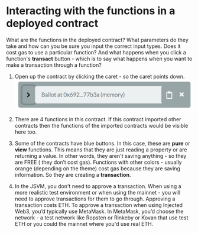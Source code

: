# Interacting with the functions in a deployed contract

What are the functions in the deployed contract? What parameters do they take and how can you be sure you input the correct input types.  Does it cost gas to use a particular function?  And what happens when you click a function's **transact** button - which is to say what happens when you want to make a transaction through a function?

1. Open up the contract by clicking the caret - so the caret points down.
![deploy contract](https://github.com/ethereum/remix-workshops/blob/master/basics/3_interacting/images/caret-deployed.png "deployed contract")

2. There are 4 functions in this contract.  If this contract imported other contracts then the functions of the imported contracts would be visible here too.

3. Some of the contracts have blue buttons.  In this case, these are **pure** or **view** functions.  This means that they are just reading a property or are returning a value.  In other words, they aren't saving anything - so they are FREE ( they don’t cost gas).  Functions with other colors - usually orange (depending on the theme) cost gas because they are saving information.  So they are creating a **transaction**.

5. In the JSVM, you don't need to approve a transaction.  When using a more realistic test environment or when using the mainnet - you will need to approve transactions for them to go through. Approving a transaction costs ETH. To approve a transaction when using Injected Web3, you’d typically use MetaMask.  In MetaMask, you’d choose the network - a test network like Ropsten or Rinkeby or Kovan that use test ETH or you could the mainnet where you'd use real ETH.
